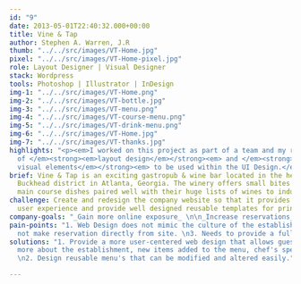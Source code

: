 ```yaml
---
id: "9"
date: 2013-05-01T22:40:32.000+00:00
title: Vine & Tap
author: Stephen A. Warren, J.R
thumb: "../../src/images/VT-Home.jpg"
pixel: "../../src/images/VT-Home-pixel.jpg"
role: Layout Designer | Visual Designer
stack: Wordpress
tools: Photoshop | Illustrator | InDesign
img-1: "../../src/images/VT-Home.png"
img-2: "../../src/images/VT-bottle.jpg"
img-3: "../../src/images/VT-menu.png"
img-4: "../../src/images/VT-course-menu.png"
img-5: "../../src/images/VT-drink-menu.png"
img-6: "../../src/images/VT-Home.jpg"
img-7: "../../src/images/VT-thanks.jpg"
highlights: "<p><em>I worked on this project as part of a team and my role consisted
  of </em><strong><em>layout design</em></strong><em> and </em><strong><em>creating
  visual elements</em></strong><em> to be used within the UI Design.</em></p> "
brief: Vine & Tap is an exciting gastropub & wine bar located in the heart of the
  Buckhead district in Atlanta, Georgia. The winery offers small bites along with
  main course dishes paired well with their huge lists of wines to indulge.
challenge: Create and redesign the company website so that it provides a more professional
  user experience and provide well designed reusable templates for print.
company-goals: "_Gain more online exposure_ \n\n_Increase reservations_"
pain-points: "1. Web Design does not mimic the culture of the establishment.\n2. Can
  not make reservation directly from site. \n3. Needs to provide a full user experience."
solutions: "1. Provide a more user-centered web design that allows guests to learn
  more about the establishment, new items added to the menu, chef's specials and more.
  \n2. Design reusable menu's that can be modified and altered easily."

---
```


